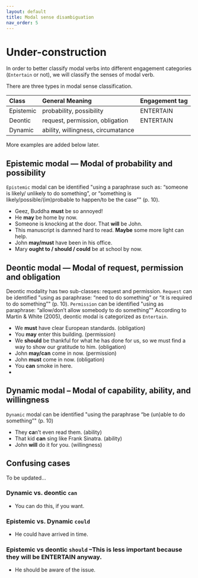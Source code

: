 ```yaml
---
layout: default
title: Modal sense disambiguation
nav_order: 5
---
```

# Under-construction

In order to better classify modal verbs into different engagement categories (`Entertain` or not), we will classify the senses of modal verb.

There are three types in modal sense classification.

| Class     | General Meaning                 | Engagement tag |
| :-------- | :------------------------------ | :------------- |
| Epistemic | probability, possibility        | ENTERTAIN      |
| Deontic   | request, permission, obligation | ENTERTAIN      |
| Dynamic   | ability, willingness, circumatance  |                |

More examples are added below later.
## Epistemic modal — Modal of probability and possibility
`Epistemic` modal can be identified "using a paraphrase such as: “someone is likely/ unlikely to do something”, or “something is likely/possible/(im)probable to happen/to be the case”" (p. 10).
- Geez, Buddha **must** be so annoyed!
- He **may** be home by now.
- Someone is knocking at the door. That **will** be John.
- This manuscript is damned hard to read. **Maybe** some more light can help.
- John **may/must** have been in his office.
- Mary **ought to / should / could** be at school by now. 
## Deontic modal — Modal of request, permission and obligation
Deontic modality has two sub-classes: request and permission.
`Request` can be identified "using as paraphrase: “need to do something” or “it is required to do something”" (p. 10).
`Permission` can be identified "using as paraphrase: “allow/don’t allow somebody to do something”"
According to Martin & White (2005), deontic modal is categorized as `Entertain`.
- We **must** have clear European standards.	(obligation)
- You **may** enter this building.	(permission)
- We **should** be thankful for what he has done for us, so we must find a way to show our gratitude to him.	(obligation)
- John **may/can** come in now. (permission)
- John **must** come in now.	(obligation)
- You **can** smoke in here.
- 
## Dynamic modal – Modal of capability, ability, and willingness
`Dynamic` modal can be identified "using the paraphrase “be (un)able to do something”" (p. 10)

- They **ca**n’t even read them.	(ability)
- That kid **can** sing like Frank Sinatra.	(ability)
- John **will** do it for you.	(willingness)

## Confusing cases 
To be updated...
### Dynamic vs. deontic `can`
- You can do this, if you want.
  
### Epistemic vs. Dynamic `could`
- He could have arrived in time.

### Epistemic vs deontic `should` –This is less important because they will be ENTERTAIN anyway.
- He should be aware of the issue.
